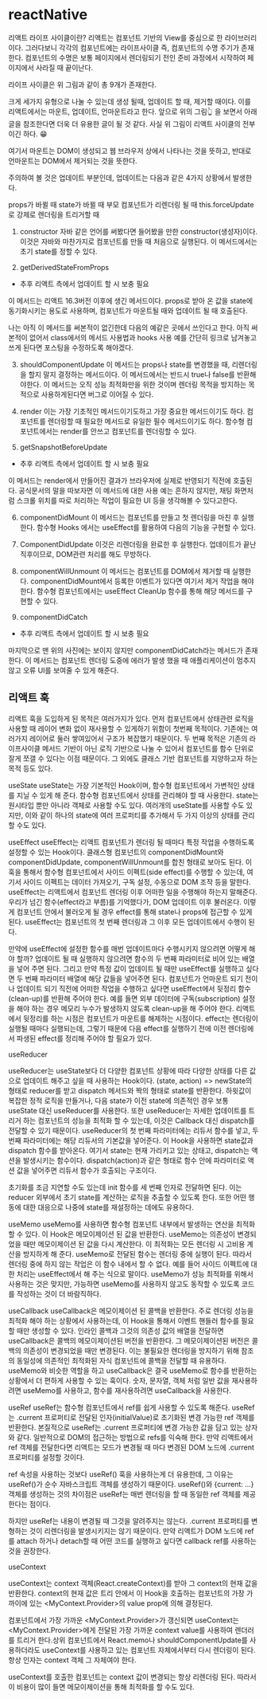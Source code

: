 # reactNative

리액트 라이프 사이클이란?
리액트는 컴포넌트 기반의 View를 중심으로 한 라이브러리이다. 그러다보니 각각의 컴포넌트에는 라이프사이클 즉, 컴포넌트의 수명 주기가 존재한다. 컴포넌트의 수명은 보통 페이지에서 렌더링되기 전인 준비 과정에서 시작하여 페이지에서 사라질 때 끝이난다.

라이프 사이클은 위 그림과 같이 총 9개가 존재한다.

크게 세가지 유형으로 나눌 수 있는데 생성 될때, 업데이트 할 때, 제거할 때이다. 이를 리액트에서는 마운트, 업데이트, 언마운트라고 한다. 앞으로 위의 그림👆 을 보면서 아래 글을 참조한다면 더욱 더 유용한 글이 될 것 같다. 사실 위 그림이 리액트 사이클의 전부이긴 하다. 😁

여기서 마운트는 DOM이 생성되고 웹 브라우저 상에서 나타나는 것을 뜻하고, 반대로 언마운트는 DOM에서 제거되는 것을 뜻한다.

주의하여 볼 것은 업데이트 부분인데, 업데이트는 다음과 같은 4가지 상황에서 발생한다.

props가 바뀔 때
state가 바뀔 때
부모 컴포넌트가 리렌더링 될 때
this.forceUpdate로 강제로 렌더링을 트리거할 때


1. constructor
자바 같은 언어를 써봤다면 들어봤을 만한 constructor(생성자)이다. 이것은 자바와 마찬가지로 컴포넌트를 만들 때 처음으로 실행된다. 이 메서드에서는 초기 state를 정할 수 있다.

2. getDerivedStateFromProps
- 추후 리액트 측에서 업데이트 할 시 보충 필요

이 메서드는 리액트 16.3버전 이후에 생긴 메서드이다. props로 받아 온 값을 state에 동기화시키는 용도로 사용하며, 컴포넌트가 마운트될 때와 업데이트 될 때 호출된다.

나는 아직 이 메서드를 써본적이 없긴한데 다음의 예같은 곳에서 쓰인다고 한다. 아직 써본적이 없어서 class에서의 메서드 사용법과 hooks 사용 예를 간단히 링크로 남겨놓고 쓰게 된다면 포스팅을 수정하도록 해야겠다.

3. shouldComponentUpdate
이 메서드는 props나 state를 변경했을 때, 리렌더링을 할지 말지 결정하는 메서드이다. 이 메서드에서는 반드시 true나 false를 반환해야한다. 이 메서드는 오직 성능 최적화만을 위한 것이며 렌더링 목적을 방지하는 목적으로 사용하게된다면 버그로 이어질 수 있다.

4. render
이는 가장 기초적인 메서드이기도하고 가장 중요한 메서드이기도 하다. 컴포넌트를 렌더링할 때 필요한 메서드로 유일한 필수 메서드이기도 하다. 함수형 컴포넌트에서는 render를 안쓰고 컴포넌트를 렌더링할 수 있다.

5. getSnapshotBeforeUpdate
- 추후 리액트 측에서 업데이트 할 시 보충 필요

이 메서드는 render에서 만들어진 결과가 브라우저에 실제로 반영되기 직전에 호출된다. 공식문서의 말을 따보자면 이 메서드에 대한 사용 예는 흔하지 않지만, 채팅 화면처럼 스크롤 위치를 따로 처리하는 작업이 필요한 UI 등을 생각해볼 수 있다고한다.

6. componentDidMount
이 메서드는 컴포넌트를 만들고 첫 렌더링을 마친 후 실행한다. 함수형 Hooks 에서는 useEffect를 활용하여 다음의 기능을 구현할 수 있다.
7. ComponentDidUpdate
이것은 리렌더링을 완료한 후 실행한다. 업데이트가 끝난 직후이므로, DOM관련 처리를 해도 무방하다.

8. componentWillUnmount
이 메서드는 컴포넌트를 DOM에서 제거할 때 실행한다. componentDidMount에서 등록한 이벤트가 있다면 여기서 제거 작업을 해야한다. 함수형 컴포넌트에서는 useEffect CleanUp 함수를 통해 해당 메서드를 구현할 수 있다.

9. componentDidCatch
- 추후 리액트 측에서 업데이트 할 시 보충 필요

마지막으로 맨 위의 사진에는 보이지 않지만 componentDidCatch라는 메서드가 존재한다. 이 메서드는 컴포넌트 렌더링 도중에 에러가 발생 했을 때 애플리케이션이 멈추지 않고 오류 UI를 보여줄 수 있게 해준다.




리액트  훅  
--
리액트 훅을 도입하게 된 목적은 여러가지가 있다. 먼저 컴포넌트에서 상태관련 로직을 사용할 때 레이어 변화 없이 재사용할 수 있게하기 위함이 첫번째 목적이다. 기존에는 여러가지 레이어로 둘러 쌓여있어서 구조가 복잡했기 때문이다. 두 번째 목적은 기존의 라이프사이클 메서드 기반이 아닌 로직 기반으로 나눌 수 있어서 컴포넌트를 함수 단위로 잘게 쪼갤 수 있다는 이점 때문이다. 그 외에도 클래스 기반 컴포넌트를 지양하고자 하는 목적 등도 있다.

useState
useState는 가장 기본적인 Hook이며, 함수형 컴포넌트에서 가변적인 상태를 지닐 수 있게 해 준다. 함수형 컴포넌트에서 상태를 관리해야 할 때 사용한다.
state는 원시타입 뿐만 아니라 객체로 사용할 수도 있다. 여러개의 useState를 사용할 수도 있지만, 이와 같이 하나의 state에 여러 프로퍼티를 추가해서 두 가지 이상의 상태를 관리할 수도 있다.

useEffect
useEffect는 리액트 컴포넌트가 렌더링 될 때마다 특정 작업을 수행하도록 설정할 수 있는 Hook이다. 클래스형 컴포넌트의 componentDidMount와 componentDidUpdate, componentWillUnmount를 합친 형태로 보아도 된다. 이 훅을 통해서 함수형 컴포넌트에서 사이드 이펙트(side effect)를 수행할 수 있는데, 여기서 사이드 이펙트는 데이터 가져오기, 구독 설정, 수동으로 DOM 조작 등을 말한다.
useEffect는 리액트에서 컴포넌트 렌더링 이후 어떠한 일을 수행해야 하는지 말해준다. 우리가 넘긴 함수(effect라고 부름)를 기억했다가, DOM 업데이트 이후 불러온다. 이렇게 컴포넌트 안에서 불러오게 될 경우 effect를 통해 state나 props에 접근할 수 있게 된다. useEffect는 컴포넌트의 첫 번째 렌더링과 그 이후 모든 업데이트에서 수행이 된다.

만약에 useEffect에 설정한 함수를 매번 업데이트마다 수행시키지 않으려면 어떻게 해야 할까? 업데이트 될 때 실행하지 않으려면 함수의 두 번째 파라미터로 비어 있는 배열을 넣어 주면 된다. 그리고 만약 특정 값이 업데이트 될 때만 useEffect를 실행하고 싶다면 두 번째 파라미터 배열에 해당 값들을 넣어주면 된다.
컴포넌트가 언마운트 되기 전이나 업데이트 되기 직전에 어떠한 작업을 수행하고 싶다면 useEffect에서 뒷정리 함수(clean-up)를 반환해 주어야 한다. 예를 들면 외부 데이터에 구독(subscription) 설정을 해야 하는 경우 메모리 누수가 발생하지 않도록 clean-up을 해 주어야 한다.
리액트에서 뒷정리를 하는 시점은 컴포넌트가 마운트를 해제하는 시점이다. effect는 렌더링이 실행될 때마다 실행되는데, 그렇기 때문에 다음 effect를 실행하기 전에 이전 렌더링에서 파생된 effect를 정리해 주어야 할 필요가 있다.

useReducer

useReducer는 useState보다 더 다양한 컴포넌트 상황에 따라 다양한 상태를 다른 값으로 업데이트 해주고 싶을 때 사용하는 Hook이다. (state, action) => newState의 형태로 reducer를 받고 dispatch 메서드와 짝의 형태로 state를 반환한다. 하윗값이 복잡한 정적 로직을 만들거나, 다음 state가 이전 state에 의존적인 경우 보통 useState 대신 useReducer를 사용한다. 또한 useReducer는 자세한 업데이트를 트리거 하는 컴포넌트의 성능을 최적화 할 수 있는데, 이것은 Callback 대신 dispatch를 전달할 수 있기 때문이다.
useReducer의 첫 번째 파라미터에는 리듀서 함수를 넣고, 두 번째 파라미터에는 해당 리듀서의 기본값을 넣어준다. 이 Hook을 사용하면 state값과 dispatch 함수를 받아온다. 여기서 state는 현재 가리키고 있는 상태고, dispatch는 액션을 발생시키는 함수이다. dispatch(action)과 같은 형태로 함수 안에 파라미터로 액션 값을 넣어주면 리듀서 함수가 호출되는 구조이다.

초기화를 조금 지연할 수도 있는데 init 함수를 세 번째 인자로 전달하면 된다. 이는 reducer 외부에서 초기 state를 계산하는 로직을 추출할 수 있도록 한다. 또한 어떤 행동에 대한 대응으로 나중에 state를 재설정하는 데에도 유용하다.

useMemo
useMemo를 사용하면 함수형 컴포넌트 내부에서 발생하는 연산을 최적화할 수 있다. 이 Hook은 메모이제이션 된 값을 반환한다. useMemo는 의존성이 변경되었을 때만 메모이제이션 된 값을 다시 계산한다. 이 최적화는 모든 렌더링 시 고비용 계산을 방지하게 해 준다.
useMemo로 전달된 함수는 렌더링 중에 실행이 된다. 따라서 렌더링 중에 하지 않는 작업은 이 함수 내에서 할 수 없다. 예를 들어 사이드 이펙트에 대한 처리는 useEffect에서 해 주는 식으로 말이다. useMemo가 성능 최적화를 위해서 사용하는 것은 맞지만, 가능하면 useMemo를 사용하지 않고도 동작할 수 있도록 코드를 작성하는 것이 더 바람직하다.

useCallback
useCallback은 메모이제이션 된 콜백을 반환한다. 주로 렌더링 성능을 최적화 해야 하는 상황에서 사용하는데, 이 Hook을 통해서 이벤트 핸들러 함수를 필요할 때만 생성할 수 있다.
인라인 콜백과 그것의 의존성 값의 배열을 전달하면 useCallback은 콜백의 메모이제이션된 버전을 반환한다. 그 메모이제이션된 버전은 콜백의 의존성이 변경되었을 때만 변경된다. 이는 불필요한 렌더링을 방지하기 위해 참조의 동일성에 의존적인 최적화된 자식 컴포넌트에 콜백을 전달할 때 유용하다. useMemo와 비슷한 역할을 하고 useCallback은 결국 useMemo로 함수를 반환하는 상황에서 더 편하게 사용할 수 있는 훅이다. 숫자, 문자열, 객체 처럼 일반 값을 재사용하려면 useMemo를 사용하고, 함수를 재사용하려면 useCallback을 사용한다.

useRef
useRef는 함수형 컴포넌트에서 ref를 쉽게 사용할 수 있도록 해준다. useRef는 .current 프로퍼티로 전달된 인자(initialValue)로 초기화된 변경 가능한 ref 객체를 반환한다.
본질적으로 useRef는 .current 프로퍼티에 변경 가능한 값을 담고 있는 상자와 같다. 일반적으로 DOM의 접근하는 방법으로 refs를 익숙해 한다. 만약 리액트에서 ref 객체를 전달한다면 리액트는 모드가 변경될 때 마다 변경된 DOM 노드에 .current 프로퍼티를 설정할 것이다.

ref 속성을 사용하는 것보다 useRef() 훅을 사용하는게 더 유용한데, 그 이유는 useRef()가 순수 자바스크립트 객체를 생성하기 때문이다. useRef()와 {current: ...} 객체를 생성하는 것의 차이점은 useRef는 매번 렌더링을 할 때 동일한 ref 객체를 제공한다는 점이다.

하지만 useRef는 내용이 변경될 때 그것을 알려주지는 않는다. .current 프로퍼티를 변형하는 것이 리렌더링을 발생시키지는 않기 때문이다. 만약 리액트가 DOM 노드에 ref를 attach 하거나 detach할 때 어떤 코드를 실행하고 싶다면 callback ref를 사용하는 것을 권장한다.

useContext

useContext는 context 객체(React.createContext)를 받아 그 context의 현재 값을 반환한다. context의 현재 값은 트리 안에서 이 Hook을 호출하는 컴포넌트의 가장 가까이에 있는 <MyContext.Provider>의 value prop에 의해 결정된다.

컴포넌트에서 가장 가까운 <MyContext.Provider>가 갱신되면 useContext는 <MyContext.Provider>에게 전달된 가장 가까운 context value를 사용하여 렌더러를 트리거 한다.상위 컴포넌트에서 React.memo나 shouldComponentUpdate를 사용하더라도 useContext를 사용하고 있는 컴포넌트 자체에서부터 다시 렌더링이 된다. 항상 인자는 context 객체 그 자체여야 한다.

useContext를 호출한 컴포넌트는 context 값이 변경되는 항상 리렌더링 된다. 따라서 이 비용이 많이 들면 메모이제이션을 통해 최적화를 할 수도 있다.

